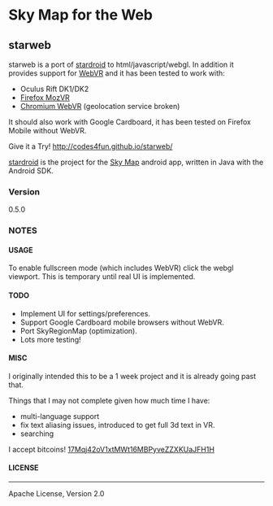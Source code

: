 Sky Map for the Web
===

## starweb

starweb is a port of [stardroid] to html/javascript/webgl. In addition it provides support for [WebVR] and it has been tested to work with:

  - Oculus Rift DK1/DK2
  - [Firefox MozVR]
  - [Chromium WebVR] (geolocation service broken)

It should also work with Google Cardboard, it has been tested on Firefox Mobile without WebVR.

Give it a Try! http://codes4fun.github.io/starweb/

[stardroid] is the project for the [Sky Map] android app, written in Java with the Android SDK.

### Version
0.5.0

### NOTES

#### USAGE

To enable fullscreen mode (which includes WebVR) click the webgl viewport. This is temporary until real UI is implemented.

#### TODO

 - Implement UI for settings/preferences.
 - Support Google Cardboard mobile browsers without WebVR.
 - Port SkyRegionMap (optimization).
 - Lots more testing!

#### MISC

I originally intended this to be a 1 week project and it is already going past that.

Things that I may not complete given how much time I have:
 - multi-language support
 - fix text aliasing issues, introduced to get full 3d text in VR.
 - searching

I accept bitcoins!
[17Mqj42oV1xtMWt16MBPyveZZXKUaJFH1H]

#### LICENSE
----

Apache License, Version 2.0


[WebVR]:http://webvr.info/
[stardroid]:https://github.com/sky-map-team/stardroid
[Sky Map]:https://play.google.com/store/apps/details?id=com.google.android.stardroid&hl=en
[Firefox MozVR]:http://mozvr.com/downloads/
[Chromium WebVR]:https://drive.google.com/folderview?id=0BzudLt22BqGRbW9WTHMtOWMzNjQ&usp=sharing#list
[17Mqj42oV1xtMWt16MBPyveZZXKUaJFH1H]:https://blockchain.info/address/17Mqj42oV1xtMWt16MBPyveZZXKUaJFH1H
